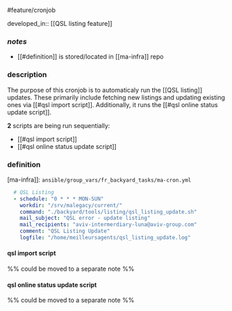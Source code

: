 #feature/cronjob

developed_in:: [[QSL listing feature]]
### *notes*

- [[#definition]] is stored/located in [[ma-infra]] repo

### description

The purpose of this cronjob is to automaticaly run the [[QSL listing]] updates. These primarily include fetching new listings and updating existing ones via [[#qsl import script]].
Additionally, it runs the [[#qsl online status update script]].

**2** scripts are being run sequentially:
- [[#qsl import script]]
- [[#qsl online status update script]]

### definition

[ma-infra]]:  `ansible/group_vars/fr_backyard_tasks/ma-cron.yml`

```yaml
  # QSL Listing
  - schedule: "0 * * * MON-SUN"
	workdir: "/srv/malegacy/current/"
	command: "./backyard/tools/listing/qsl_listing_update.sh"
	mail_subject: "QSL error - update listing"
	mail_recipients: "aviv-intermerdiary-luna@aviv-group.com"
	comment: "QSL Listing Update"
	logfile: "/home/meilleursagents/qsl_listing_update.log"
```

#### qsl import script
%% could be moved to a separate note %%

####  qsl online status update script
%% could be moved to a separate note %%
